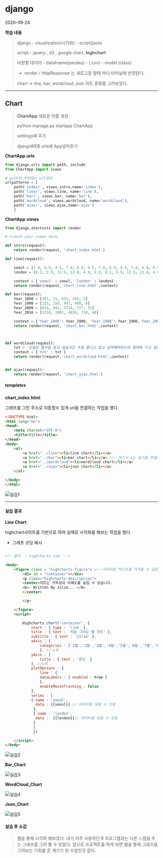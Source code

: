 # django

2020-09-24

__학습 내용__

> django - visualization(시각화) - script(json)
>
> script - jquery , d3 , google chart, __highchart__
>
> 비정형 데이터 - dataframe(pandas) - (.csv) - model (class)
>
> * render / HttpResponse 는 새로고침 할때 마다 터미널에 반영된다.
>
> chart -> line, bar, wordcloud, json 차트 종류를 그려보았다.

---------------------------------------------------------------------------------------



## Chart

> __ChartApp__ 새로운 어플 생성
>
> python manage.py startapp ChartApp 
>
> settings에 추가 
>
> djangoWEB urls에 App넣어주기



__ChartApp.urls__

```python
from django.urls import path, include
from ChartApp import views

# path의 첫번째는 url경로
urlpatterns = [
    path('index/', views.intro,name='index'),
    path('line/', views.line, name='line'),
    path('bar/', views.bar, name='bar'),
    path('wordcloud', views.wordcloud, name='wordcloud'),
    path('ajax/', views.ajax,name='ajax')
    ]
```

__ChartApp.views__

```python
from django.shortcuts import render

# Create your views here.

def intro(request):
    return render(request, 'chart_index.html')

def line(request):

    seoul = [7.0, 6.9, 9.5, 7.0, 6.9, 9.5, 7.0, 6.9, 9.5, 7.0, 6.9, 9.5]
    london = [8.1, 5.9, 12.5, 13.0, 4.9, 9.9, 8.1, 5.9, 12.5, 13.0, 4.9, 9.9]

    context = {'seoul' : seoul, 'london' : london}
    return render(request,'chart_line.html',context)

def bar(request):
    Year_1800 = [107, 31, 635, 203, 2]
    Year_1900 = [133, 156, 947, 408, 6]
    Year_2000 = [814, 841, 3714, 727, 31]
    Year_2016 = [1216, 1001, 4436, 738, 40]

    context = {'Year_1800': Year_1800, 'Year_1900': Year_1900,'Year_2000': Year_2000,'Year_2016': Year_2016}
    return render(request, 'chart_bar.html',context)



def wordcloud(request):
    txt = '오늘은 즐거운 장고 실습시간 수업 끝나고 장고 공부해야하는데 침대에 가고 싶다 놀고싶다 밖에 나가고 싶다'
    context = {'txt' : txt }
    return render(request,'chart_wordcloud.html',context)


def ajax(request):
    return render(request, 'chart_ajax.html')
```



##### templates

__chart_index.html__

그래프를 그린 주소로 이동할수 있게 url을 연결하는 작업을 했다.

```html
<!DOCTYPE html>
<html lang="en">
<head>
    <meta charset="UTF-8">
    <title>Title</title>
</head>
<body>
    <ul>
        <a href="../line"><li>line chart</li></a>
        <a href="../bar"><li>bar chart</li></a> <!--여기서 a는 링크를 연결해줌-->
        <a href="../wordcloud"><li>wordcloud chart</li></a>
        <a href="../ajax"><li>json chart</li></a>
    </ul>

</body>
</html>
```

![실습1](./img/실습1_0924.PNG)

------------------------------------------------

#### 실습 결과

__Line Chart__

highchart사이트를 기반으로 하여 실제로 시각화를 해보는 작업을 했다.

* 그래프 코딩 예시

```html

<!--출처  : highcharts.com  -->

<body>
    <figure class = "highcharts-figure"> <!--이미지랑 텍스트를 가져올 수 있음 -->
        <div id = "container"></div>
        <p class="highcharts-description">
        <center>차트는 가독성과 이해도를 높일 수 있습니다.
        <b>- Written By Jslim... </b>
        </center>

        </p>

    </figure>
    <script>

        Highcharts.chart('container', {
            chart : { type : 'line' },
            title : { text : '처음 그리는 웹 차트' },
            subtitle : { text : 'jslim' },
            xAxis : {
                categories : ['1월','2월','3월','4월','5월','6월','7월','8월','9월','10월','11월','12월']
                }, // x축
            yAxis : {
                title : { text : '온도' }
            }, //y축
            plotOptions : {
                line : {
                dataLabels : { enabled : true }
                },
                enableMouseTracking : false
            },
            series : [
            { name : 'seoul',
              data : {{seoul}} // 데이터를 넣을 수 있음
             },
             { name : 'london',
              data :  {{london}}// 데이터를 넣을 수 있음
             }
             ]
             })

    </script>
</body>
```

![실습2](./img/실습2_0924.PNG)



__Bar_Chart__

![실습3](./img/실습3_0924.png)

__WordCloud_Chart__

![실습4](./img/실습4_0924.PNG)

__Json_Chart__



![실습5](./img/실습5_0924.PNG)



#### 실습 후 소감

>웹을 통해 시각화 해보았다. 내가 자주 사용하던 R 프로그램과는 다른 느낌을 주는 그래프를 그려 볼 수 있었다. 앞으로 프로젝트를 하게 되면 웹을 통해 그래프를 그려보는 기회를 준 계기가 된 수업인것 같다.

